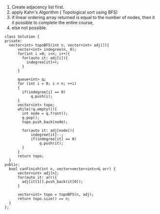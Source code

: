 
1. Create adjacency list first.
2. apply Kahn's Algorithm ( Topological sort using BFS)
3. if linear ordering array returned is equal to the number of nodes, then it it possible to complete the entire course,
4. else not possible.


```
class Solution {
private:
  vector<int> topoBFS(int n, vector<int> adj[]){
  	  vector<int> indegree(n, 0); 
  	  for(int i =0; i<n; i++){
        for(auto it: adj[i]){
          indegree[it]++;
        }
      }

  	  queue<int> q;
  	  for (int i = 0; i < n; ++i)
  	  {
  	  	if(indegree[i] == 0) 
  	  		q.push(i);
  	  }
  	  vector<int> topo; 
  	  while(!q.empty()){
  	  	int node = q.front();
  	  	q.pop();
  	  	topo.push_back(node);

  	  	for(auto it: adj[node]){
  	  		indegree[it]--;
  	  		if(indegree[it] == 0)
  	  			q.push(it);
  	  	}
  	  }
  	  return topo;
  }
public:
  bool canFinish(int n, vector<vector<int>>& arr) {
      vector<int> adj[n];
      for(auto it: arr){
      	adj[it[1]].push_back(it[0]);
      }

      vector<int> topo = topoBFS(n, adj);
      return topo.size() == n;
  }
};
```
